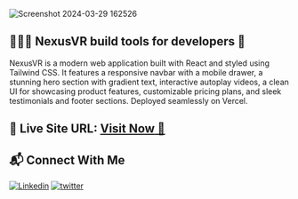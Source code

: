 ![Screenshot 2024-03-29 162526](https://github.com/mhdamaan79/NexusVR/assets/118375524/676bc5c6-8167-4bb0-932a-eda29bb07319)

## 🧑🏻‍💻 NexusVR build tools for developers 🚀

NexusVR is a modern web application built with React and styled using Tailwind CSS. It features a responsive navbar with a mobile drawer, a stunning hero section with gradient text, interactive autoplay videos, a clean UI for showcasing product features, customizable pricing plans, and sleek testimonials and footer sections. Deployed seamlessly on Vercel.

## 📌 Live Site URL: <a href="https://nexus-vr.vercel.app/">**Visit Now** 🚀</a>

## 📬 Connect With Me

[![Linkedin](https://img.shields.io/badge/LinkedIn-1877F2?style=for-the-badge&logo=linkedin&logoColor=white)](https://www.linkedin.com/in/mhdamaan79/)
[![twitter](	https://img.shields.io/badge/Twitter-1DA1F2?style=for-the-badge&logo=twitter&logoColor=white)](https://twitter.com/mhdamaan79)